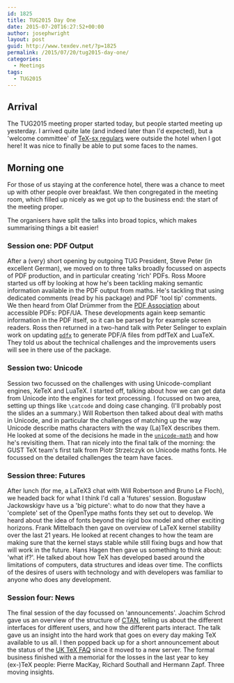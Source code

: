 ```yaml
---
id: 1825
title: TUG2015 Day One
date: 2015-07-20T16:27:52+00:00
author: josephwright
layout: post
guid: http://www.texdev.net/?p=1825
permalink: /2015/07/20/tug2015-day-one/
categories:
  - Meetings
tags:
  - TUG2015
---
```

## Arrival

The TUG2015 meeting proper started today, but  people started meeting up yesterday. I arrived quite late (and indeed later than I'd expected), but a 'welcome committee' of [TeX-sx regulars](http://tex.stackexchange.com) were outside the hotel when I got here! It was nice to finally be able to put some faces to the names.

## Morning one

For those of us staying at the conference hotel, there was a chance to meet up with other people over breakfast. We then congregated in the meeting room, which filled up nicely as we got up to the business end: the start of the meeting proper.

The organisers have split the talks into broad topics, which makes summarising things a bit easier!

### Session one: PDF Output

After a (very) short opening by outgoing TUG President, Steve Peter (in excellent German), we moved on to three talks broadly focussed on aspects of PDF production, and in particular creating 'rich' PDFs. Ross Moore started us off by looking at how he's been tackling making semantic information available in the PDF output from maths. He's tackling that using dedicated comments (read by his package) and PDF 'tool tip' comments. We then heard from Olaf Drümmer from the [PDF Association](http://www.pdfa.org/) about accessible PDFs: PDF/UA. These developments again keep semantic information in the PDF itself, so it can be parsed by for example screen readers. Ross then returned in a two-hand talk with Peter Selinger to explain work on updating [`pdfx`](https://ctan.org/pkg/pdfx) to generate PDF/A files from pdfTeX and LuaTeX. They told us about the technical challenges and the improvements users will see in there use of the package.

### Session two: Unicode

Session two focussed on the challenges with using Unicode-compliant engines, XeTeX and LuaTeX. I started off, talking about how we can get data from Unicode into the engines for text processing. I focussed on two area, setting up things like `\catcode` and doing case changing. (I'll probably post the slides an a summary.) Will Robertson then talked about deal with maths in Unicode, and in particular the challenges of matching up the way Unicode describe maths characters with the way (La)TeX describes them. He looked at some of the decisions he made in the [`unicode-math`](https://ctan.org/pkg/unicode-math) and how he's revisiting them. That ran nicely into the final talk of the morning: the GUST TeX team's first talk from Piotr Strzelczyk on Unicode maths fonts. He focussed on the detailed challenges the team have faces.

### Session three: Futures

After lunch (for me, a LaTeX3 chat with Will Robertson and Bruno Le Floch), we headed back for what I think I'd call a 'futures' session. Bogusław Jackowskigv have us a 'big picture': what to do now that they have a 'complete' set of the OpenType maths fonts they set out to develop. We heard about the idea of fonts beyond the rigid box model and other exciting horizons. Frank Mittelbach then gave on overview of LaTeX kernel stability over the last 21 years. He looked at recent changes to how the team are making sure that the kernel stays stable while still fixing bugs and how that will work in the future. Hans Hagen then gave us something to think about: 'what if?'. He talked about how TeX has developed based around the limitations of computers, data structures  and ideas over time. The conflicts of the desires of users with technology and with developers was familiar to anyone who does any development.

### Session four: News

The final session of the day focussed on 'announcements'. Joachim Schrod gave us an overview of the structure of [CTAN](https://ctan.org), telling us about the different interfaces for different users, and how the different parts interact. The talk gave us an insight into the hard work that goes on every day making TeX available to us all. I then popped back up for a short announcement about the status of the [UK TeX FAQ](http://www.tex.ac.uk) since it moved to a new server. The formal business finished with a memorial for the losses in the last year to key (ex-)TeX people: Pierre MacKay, Richard Southall and Hermann Zapf.  Three moving insights.
